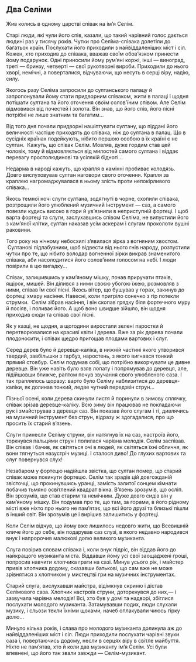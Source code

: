 ## Два Селіми

Жив колись в одному царстві співак на ім’я Селім.

Старі люди, які чули його спів, казали, що такий чарівний голос дається людині раз у тисячу років.
Чутки про Селіма-співака долетіли до багатьох країн.
Послухати його приходили з найвіддаленіших міст і сіл.
Кожен, хто приходив до співака, вважав своїм обов’язком принести йому подарунок.
Одні приносили йому рум’яні коржі, інші — виноград, треті — бринзу, четверті — свої рукотворні вироби.
Приходили до нього хворі, немічні, а поверталися, відчуваючи, що несуть в серці віру, надію, силу.

Якогось разу Селіма запросили до султанського палацу й запропонували йому стати придворним співаком, жити в палаці і щодня потішати султана та його оточення своїм солов’їним співом.
Але Селім відмовився від почестей і золота.
Він знав, що його спів, його пісні потрібні не лише знатним та багатим...

Від того дня почали придворні нашіптувати султану, що піддані його величності частіше приходять до співака, ніж до султана в палац.
Що в сусідніх країнах подейкують, нібито першою особою в їх країні є не султан.
 Кажуть, що співак Селім.
Мовляв, дуже гордим став цей чоловік, тому й відмовляється від милостей самого султана і віддає перевагу простолюдинові та усілякій бідноті...

Недарма в народі кажуть, що крапля в камінні пробиває колодязь.
Довго вислуховував султан наговори свого оточення.
Крапля за краплею нагромаджувалася в ньому злість проти непокірливого співака...

Якось темної ночі слуги султана, зодягнуті в чорне, схопили співака, розтрощили його улюблений музичний інструмент — саз, а самого повезли кудись високо в гори й ув’язнили в неприступній фортеці.
І щоб варта фортеці та слуги, заслухавшись співом Селіма, не випустили його з кам’яної клітки, султан наказав усім аскерам і слугам проколоти вушні раковини.

Того року на нічному небосхилі з’явилася зірка з вогняним хвостом.
 Султанові підлабузники, щоб відвести від нього гнів народу, розпустили чутки про те, що нібито володар вогненної зірки викрав знаменитого співака, аби насолодитися його солов’їним голосом на небі.
І люди повірили в цю вигадку...

Співак, залишившись у кам’яному мішку, почав приручати птахів, ящірок, мишей.
Він ділився з ними своєю убогою їжею, розмовляв з ними, співав їм свої пісні.
Якось вітер, що бушував у горах, закинув до фортеці хмару насіння.
Навесні, коли пригріло сонечко з гір потекли струмки. 
Селім зібрав насіння, і він скопав грядку біля фортечного муру й посіяв, і поливає його.
А щоб воно швидше зійшло, він щодня приходив сюди та співав свої пісні.

Як у казці, не щодня, а щогодини виростали зелені паростки й перетворювалися на красиві квіти і дерева.
Вже за рік дерева почали плодоносити, і співак щедро пригощав плодами вартових і слуг.

Серед дерев було й деревце-каліка, в нижній частині якого утворився твердий, завбільшки з гарбуз, наростень, з якого вигнався тонкий прямий стовбур.
Селім подумав собі, що потрібно викорчувати це дивне деревце.
Він уже навіть було взяв лопату і попрямував до деревця, але, підійшовши ближче, раптом почув звучання свого улюбленого саза.
І так траплялось щоразу: варто було Селіму наблизитися до деревця-каліки, як долинав тонкий, ледве чутний передзвін струн...

Пізньої осені, коли дерева скинули листя й поринули в зимову сплячку, співак зрізав деревце-каліку.
Всю зиму він працював не покладаючи рук і змайстрував з деревця саз.
Він показав його слугам і ті, дивлячись на музичний інструмент без струн, відразу ж здогадалися, про що просить їх старий в’язень.

Слуги принесли Селіму струни, він натягнув їх на саз, настроїв його, торкнувся пальцями струн і полилася чарівна мелодія.
Селім заспівав.
Він співав і бачив, як світяться очі в людей, як світяться їхні обличчя, як вони тягнуться назустріч музиці.
І сталося диво!
До глухих вартових та слуг повернувся слух!

Незабаром у фортецю надійшла звістка, що султан помер, що старий співак може покинути фортецю.
Селім так зрадів цій довгожданій звісточці, що прокинувшись уранці, замість залитої сонцем кімнати побачив тьмяно освітлений квадрат вікна.
В’язень зрозумів, що осліп.
Він зрозумів, що став старим та немічним.
Дуже довго сидів він у кам’яному мішку.
Він подумав про те, що там, за горами, в його рідному місті вже ніхто про нього не пам’ятає, що всі його друзі та близькі пішли в інший світ.
Він зрозумів це і вирішив залишитись у фортеці.

Коли Селім відчув, що йому вже лишилось недовго жити, що Всевишній кличе його до себе, він подарував саз слузі, в якого недавно народився внук і напророчив малюкові долю великого музиканта.

Слуга повірив словам співака і, коли внук підріс, він віддав його до найкращого музиканта міста.
Віддавши йому усі свої заощаджені гроші, попросив навчити хлопчика грати на сазі.
Минув усього рік, і майстер привів хлопчика додому, сказавши батькові, що сам вже не може зрівнятися з хлопчиком у мистецтві гри на музичних інструментах.

Старий слуга, вислухавши майстра, відімкнув скриню і дістав Селімового саза.
Хлопчик настроїв струни, доторкнувся до них,— і зазвучала чарівна мелодія!
Всі, хто був у домі та надворі, збіглися послухати молодого музиканта.
Затамувавши подих, люди слухали музику, і сльози текли їхніми щоками, начеб оплакували чиюсь гірку долю...

Минуло кілька років, і слава про молодого музиканта долинула аж до найвіддаленіших міст і сіл.
Люди приходили послухати чарівні звуки саза і, повертаючись додому, несли в серцях віру в світле майбуття.
Ніхто не пам’ятав, хто й коли дав музиканту ім’я Селім.
Усі були впевнені, що його так звали завжди — Селім-музикант.
